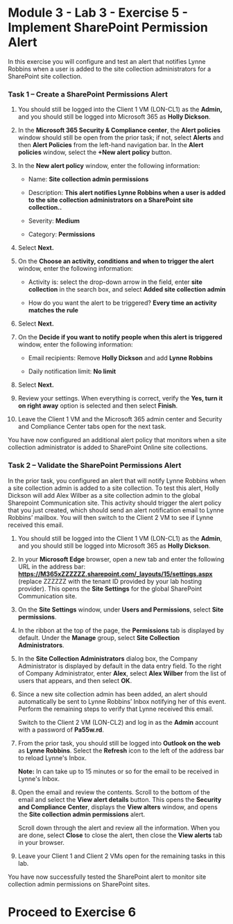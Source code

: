 # Module 3 - Lab 3 - Exercise 5 - Implement SharePoint Permission Alert


In this exercise you will configure and test an alert that notifies Lynne Robbins when a user is added to the site collection administrators for a SharePoint site collection.

### Task 1 – Create a SharePoint Permissions Alert

1. You should still be logged into the Client 1 VM (LON-CL1) as the **Admin,** and you should still be logged into Microsoft 365 as **Holly Dickson**. 

2. In the **Microsoft 365 Security &amp; Compliance center**, the **Alert policies** window should still be open from the prior task; if not, select **Alerts** and then **Alert Policies** from the left-hand navigation bar. In the **Alert policies** window, select the **+New alert policy** button.

3. In the **New alert policy** window, enter the following information:

	- Name: **Site collection admin permissions**

	- Description: **This alert notifies Lynne Robbins when a user is added to the site collection administrators on a SharePoint site collection..**

	- Severity: **Medium**

	- Category: **Permissions**

4. Select **Next.**

5. On the **Choose an activity, conditions and when to trigger the alert** window, enter the following information:

	- Activity is: select the drop-down arrow in the field, enter **site collection** in the search box, and select **Added site collection admin**

	- How do you want the alert to be triggered? **Every time an activity matches the rule**

12. Select **Next.**

13. On the **Decide if you want to notify people when this alert is triggered** window, enter the following information:

	- Email recipients: Remove **Holly Dickson** and add **Lynne Robbins**

	- Daily notification limit: **No limit**

14. Select **Next.**

15. Review your settings. When everything is correct, verify the **Yes, turn it on right away** option is selected and then select **Finish**.

16. Leave the Client 1 VM and the Microsoft 365 admin center and Security and Compliance Center tabs open for the next task.

You have now configured an additional alert policy that monitors when a site collection administrator is added to SharePoint Online site collections.

### Task 2 – Validate the  SharePoint Permissions Alert

In the prior task, you configured an alert that will notify Lynne Robbins when a site collection admin is added to a site collection. To test this alert, Holly Dickson will add Alex Wilber as a site collection admin to the global Sharepoint Communication site. This activity should trigger the alert policy that you just created, which should send an alert notification email to Lynne Robbins’ mailbox. You will then switch to the Client 2 VM to see if Lynne received this email. 

1. You should still be logged into the Client 1 VM (LON-CL1) as the **Admin**, and you should still be logged into Microsoft 365 as **Holly Dickson**. 

2. In your **Microsoft Edge** browser, open a new tab and enter the following URL in the address bar: **https://M365xZZZZZZ.sharepoint.com/_layouts/15/settings.aspx** (replace ZZZZZZ with the tenant ID provided by your lab hosting provider). This opens the **Site Settings** for the global SharePoint Communication site.

3. On the **Site Settings** window, under **Users and Permissions**, select **Site permissions**. 

4. In the ribbon at the top of the page, the **Permissions** tab is displayed by default. Under the **Manage** group, select **Site Collection Administrators**.

5. In the **Site Collection Administrators** dialog box, the Company Administrator is displayed by default in the data entry field. To the right of Company Administrator, enter **Alex**, select **Alex Wilber** from the list of users that appears, and then select **OK**. 

6. Since a new site collection admin has been added, an alert should automatically be sent to Lynne Robbins’ Inbox notifying her of this event. Perform the remaining steps to verify that Lynne received this email.

	‎Switch to the Client 2 VM (LON-CL2) and log in as the **Admin** account with a password of **Pa55w.rd**. 

7. From the prior task, you should still be logged into **Outlook on the web** as **Lynne Robbins**. Select the **Refresh** icon to the left of the address bar to reload Lynne's Inbox. <br/>

	**Note:** In can take up to 15 minutes or so for the email to be received in Lynne's Inbox.

8. Open the email and review the contents. Scroll to the bottom of the email and select the **View alert details** button. This opens the **Security and Compliance Center**, displays the **View alters** window, and opens the **Site collection admin permissions** alert. <br/>

	Scroll down through the alert and review all the information. When you are done, select **Close** to close the alert, then close the **View alerts** tab in your browser.

9. Leave your Client 1 and Client 2 VMs open for the remaining tasks in this lab.

You have now successfully tested the SharePoint alert to monitor site collection admin permissions on SharePoint sites. 


# Proceed to Exercise 6
